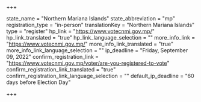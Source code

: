 +++

state_name = "Northern Mariana Islands"
state_abbreviation = "mp"
registration_type = "in-person"
translationKey = "Northern Mariana Islands"
type = "register"
hp_link = "https://www.votecnmi.gov.mp/"
hp_link_translated = "true"
hp_link_language_selection = ""
more_info_link = "https://www.votecnmi.gov.mp/"
more_info_link_translated = "true"
more_info_link_language_selection = ""
ip_deadline = "Friday, September 09, 2022"
confirm_registration_link = "https://www.votecnmi.gov.mp/voter/are-you-registered-to-vote"
confirm_registration_link_translated = "true"
confirm_registration_link_language_selection = ""
default_ip_deadline = "60 days before Election Day"

+++